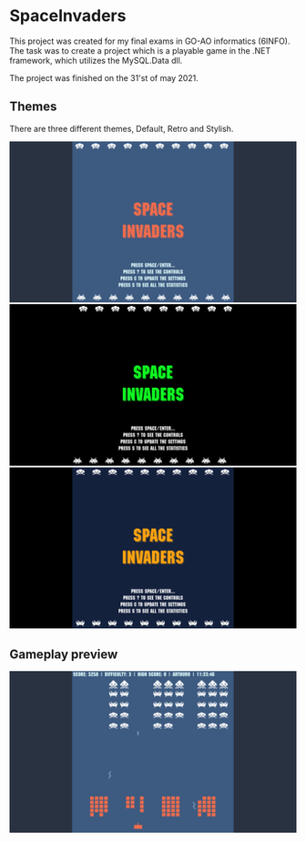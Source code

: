 # SpaceInvaders

This project was created for my final exams in GO-AO informatics (6INFO).  
The task was to create a project which is a playable game in the .NET  
framework, which utilizes the MySQL.Data dll.

The project was finished on the 31'st of may 2021.


## Themes

There are three different themes, Default, Retro and Stylish.

![Default theme](./Assets/readme/main_theme.png)
![Retro theme](./Assets/readme/retro_theme.png)
![Stylish theme](./Assets/readme/stylish_theme.png)

## Gameplay preview

![Gameplay preview](./Assets/readme/gameplay.png)
